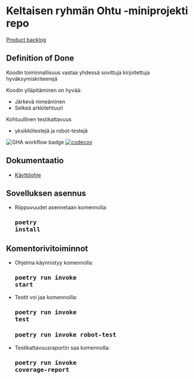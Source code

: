 # Keltaisen ryhmän Ohtu -miniprojekti repo

[Product backlog](https://docs.google.com/spreadsheets/d/e/2PACX-1vTBRvMHFcpm47yrNZhur4q50_rPGXJ9hRW-U_Ia8FFg1hVNZNbn1Q6GyrQVcuvJ6rLPPdnbpsfF2DFl/pubhtml)
 
## Definition of Done

Koodin toiminnallisuus vastaa yhdessä sovittuja kirjoitettuja hyväksymiskriteerejä

Koodin ylläpitäminen on hyvää:
- Järkevä nimeäminen
- Selkeä arkkitehtuuri

Kohtuullinen testikattavuus
- yksikkötestejä ja robot-testejä
 
![GHA workflow badge](https://github.com/roosahut/ohtu-miniprojekti/workflows/CI/badge.svg)
[![codecov](https://codecov.io/gh/roosahut/ohtu-miniprojekti/branch/master/graph/badge.svg?token=Um66kxj2Ox)](https://codecov.io/gh/roosahut/ohtu-miniprojekti)

## Dokumentaatio
- [Käyttöohje](https://github.com/roosahut/ohtu-miniprojekti/blob/master/documentation/instructions.md)<br>

## Sovelluksen asennus
- Riippuvuudet asennetaan komennolla: <h3><pre>poetry install</pre></h3>

## Komentorivitoiminnot
- Ohjelma käynnistyy komennolla: <h3><pre>poetry run invoke start</pre></h3>
- Testit voi jaa komennoilla: <h3><pre>poetry run invoke test</pre></h3> <h3><pre>poetry run invoke robot-test</pre></h3>
- Testikattavuusraportin saa komennolla: <h3><pre>poetry run invoke coverage-report</pre></h3>
